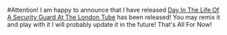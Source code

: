 #Attention!
I am happy to announce that I have released [Day In The Life Of A Security Guard At The London Tube](https://scratch.mit.edu/projects/745459744/) has been released! You may remix it and play with it I will probably update it in the future! That's All For Now! 